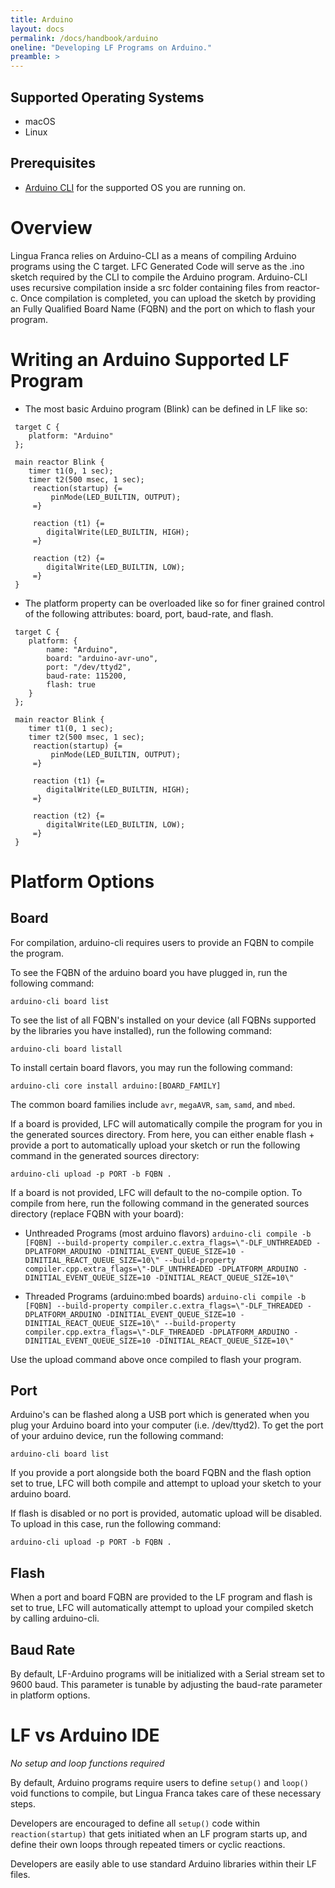 ```yaml
---
title: Arduino
layout: docs
permalink: /docs/handbook/arduino
oneline: "Developing LF Programs on Arduino."
preamble: >
---
```


## Supported Operating Systems
- macOS
- Linux

## Prerequisites
- [Arduino CLI](https://arduino.github.io/arduino-cli/) for the supported OS you are running on.

# Overview

Lingua Franca relies on Arduino-CLI as a means of compiling Arduino programs using the C target. LFC Generated Code will serve as the .ino sketch required by the CLI to compile the Arduino program. Arduino-CLI uses recursive compilation inside a src folder containing files from reactor-c. Once compilation is completed, you can upload the sketch by providing an Fully Qualified Board Name (FQBN) and the port on which to flash your program.

# Writing an Arduino Supported LF Program

- The most basic Arduino program (Blink) can be defined in LF like so:

```lf
 target C { 
    platform: "Arduino"
 };

 main reactor Blink {
    timer t1(0, 1 sec);
    timer t2(500 msec, 1 sec);
     reaction(startup) {=
         pinMode(LED_BUILTIN, OUTPUT);
     =}

     reaction (t1) {=
        digitalWrite(LED_BUILTIN, HIGH);
     =}

     reaction (t2) {=
        digitalWrite(LED_BUILTIN, LOW);
     =}
 }
```

- The platform property can be overloaded like so for finer grained control of the following attributes: board, port, baud-rate, and flash.

```lf
 target C { 
    platform: {
        name: "Arduino",
        board: "arduino-avr-uno",
        port: "/dev/ttyd2",
        baud-rate: 115200,
        flash: true
    }
 };

 main reactor Blink {
    timer t1(0, 1 sec);
    timer t2(500 msec, 1 sec);
     reaction(startup) {=
         pinMode(LED_BUILTIN, OUTPUT);
     =}

     reaction (t1) {=
        digitalWrite(LED_BUILTIN, HIGH);
     =}

     reaction (t2) {=
        digitalWrite(LED_BUILTIN, LOW);
     =}
 }
```

# Platform Options

## Board

For compilation, arduino-cli requires users to provide an FQBN to compile the program. 

To see the FQBN of the arduino board you have plugged in, run the following command:

`arduino-cli board list`

To see the list of all FQBN's installed on your device (all FQBNs supported by the libraries you have installed), run the following command:

`arduino-cli board listall`

To install certain board flavors, you may run the following command:

`arduino-cli core install arduino:[BOARD_FAMILY]`

The common board families include `avr`, `megaAVR`, `sam`, `samd`, and `mbed`.

If a board is provided, LFC will automatically compile the program for you in the generated sources directory. From here, you can either enable flash + provide a port to automatically upload your sketch or run the following command in the generated sources directory:

`arduino-cli upload -p PORT -b FQBN .`

If a board is not provided, LFC will default to the no-compile option. To compile from here, run the following command in the generated sources directory (replace FQBN with your board):

- Unthreaded Programs (most arduino flavors)
`arduino-cli compile -b [FQBN] --build-property compiler.c.extra_flags=\"-DLF_UNTHREADED -DPLATFORM_ARDUINO -DINITIAL_EVENT_QUEUE_SIZE=10 -DINITIAL_REACT_QUEUE_SIZE=10\" --build-property compiler.cpp.extra_flags=\"-DLF_UNTHREADED -DPLATFORM_ARDUINO -DINITIAL_EVENT_QUEUE_SIZE=10 -DINITIAL_REACT_QUEUE_SIZE=10\"`

- Threaded Programs (arduino:mbed boards) 
`arduino-cli compile -b [FQBN] --build-property compiler.c.extra_flags=\"-DLF_THREADED -DPLATFORM_ARDUINO -DINITIAL_EVENT_QUEUE_SIZE=10 -DINITIAL_REACT_QUEUE_SIZE=10\" --build-property compiler.cpp.extra_flags=\"-DLF_THREADED -DPLATFORM_ARDUINO -DINITIAL_EVENT_QUEUE_SIZE=10 -DINITIAL_REACT_QUEUE_SIZE=10\"`

Use the upload command above once compiled to flash your program.

## Port

Arduino's can be flashed along a USB port which is generated when you plug your Arduino board into your computer (i.e. /dev/ttyd2). To get the port of your arduino device, run the following command:

`arduino-cli board list`

If you provide a port alongside both the board FQBN and the flash option set to true, LFC will both compile and attempt to upload your sketch to your arduino board. 

If flash is disabled or no port is provided, automatic upload will be disabled. To upload in this case, run the following command:

`arduino-cli upload -p PORT -b FQBN .`

## Flash

When a port and board FQBN are provided to the LF program and flash is set to true, LFC will automatically attempt to upload your compiled sketch by calling arduino-cli. 

## Baud Rate

By default, LF-Arduino programs will be initialized with a Serial stream set to 9600 baud. This parameter is tunable by adjusting the baud-rate parameter in platform options.

# LF vs Arduino IDE

*No setup and loop functions required*

By default, Arduino programs require users to define `setup()` and `loop()` void functions to compile, but Lingua Franca takes care of these necessary steps. 

Developers are encouraged to define all `setup()` code within `reaction(startup)` that gets initiated when an LF program starts up, and define their own loops through repeated timers or cyclic reactions.

Developers are easily able to use standard Arduino libraries within their LF files. 
